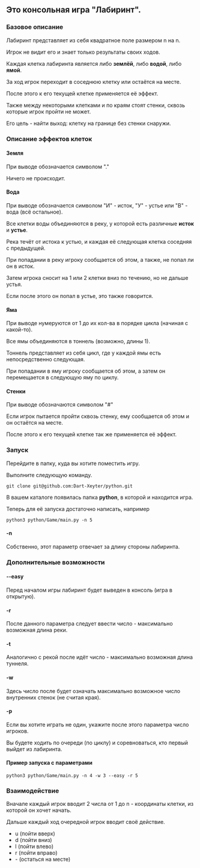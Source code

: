## Это консольная игра "Лабиринт".

### Базовое описание

Лабиринт представляет из себя квадратное поле размером n на n.

Игрок не видит его и знает только результаты своих ходов.

Каждая клетка лабиринта является либо **землёй**, либо **водой**, либо **ямой**.

За ход игрок переходит в соседнюю клетку или остаётся на месте.

После этого к его текущей клетке применяется её эффект.

Также между некоторыми клетками и по краям стоят стенки, сквозь которые игрок пройти не может.

Его цель - найти выход: клетку на границе без стенки снаружи.

### Описание эффектов клеток

#### Земля

При выводе обозначается символом "."

Ничего не происходит.

#### Вода

При выводе обозначается символом "И" - исток, "У" - устье или "В" - вода (всё остальное).

Все клетки воды объединяются в реку, у которой есть различные **исток** и **устье**.

Река течёт от истока к устью, и каждая её следующая клетка соседняя с предыдущей.

При попадании в реку игроку сообщается об этом, а также, не попал ли он в исток.

Затем игрока сносит на 1 или 2 клетки вниз по течению, но не дальше устья.

Если после этого он попал в устье, это также говорится.

#### Яма

При выводе нумеруются от 1 до их кол-ва в порядке цикла (начиная с какой-то).

Все ямы объединяются в тоннель (возможно, длины 1).

Тоннель представляет из себя цикл, где у каждой ямы есть непосредственно следующая.

При попадании в яму игроку сообщается об этом, а затем он перемещается в следующую яму по циклу.

#### Стенки

При выводе обозначаются символом "#"

Если игрок пытается пройти сквозь стенку, ему сообщается об этом и он остаётся на месте.

После этого к его текущей клетке так же применяется её эффект.

### Запуск

Перейдите в папку, куда вы хотите поместить игру.

Выполните следующую команду.

`git clone git@github.com:Dart-Xeyter/python.git`

В вашем каталоге появилась папка **python**, в которой и находится игра.

Теперь для её запуска достаточно написать, например

`python3 python/Game/main.py -n 5`

#### -n

Собственно, этот параметр отвечает за длину стороны лабиринта.

### Дополнительные возможности

#### --easy

Перед началом игры лабиринт будет выведен в консоль (игра в открытую).

#### -r

После данного параметра следует ввести число - максимально возможная длина реки.

#### -t

Аналогично с рекой после идёт число - максимально возможная длина туннеля.

#### -w

Здесь число после будет означать максимально возможное число внутренних стенок (не считая края).

#### -p

Если вы хотите играть не один, укажите после этого параметра число игроков.

Вы будете ходить по очереди (по циклу) и соревноваться, кто первый выйдет из лабиринта.

#### Пример запуска с параметрами

`python3 python/Game/main.py -n 4 -w 3 --easy -r 5`

### Взаимодействие

Вначале каждый игрок вводит 2 числа от 1 до n - координаты клетки, из которой он хочет начать.

Дальше каждый ход очередной игрок вводит своё действие.

- u (пойти вверх)
- d (пойти вниз)
- l (пойти влево)
- r (пойти вправо)
- \- (остаться на месте)

